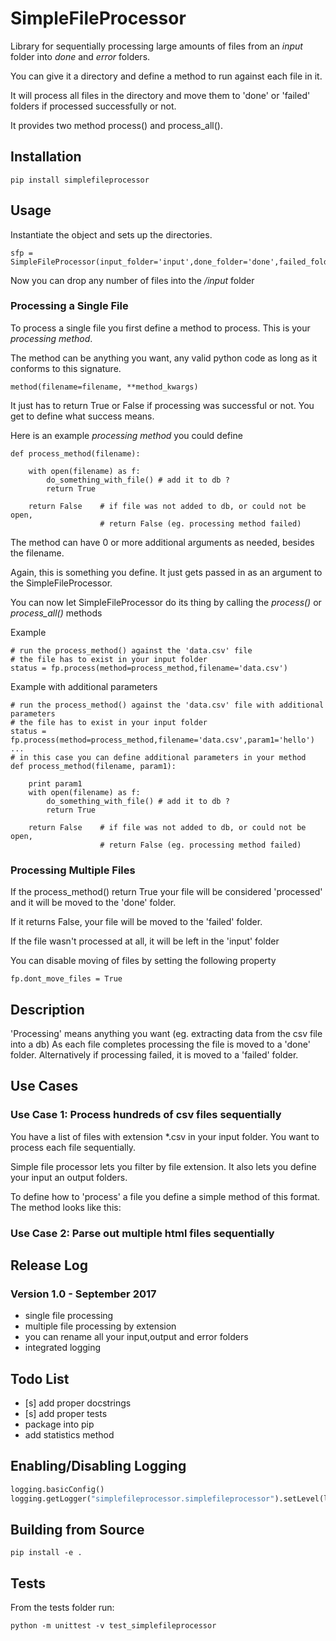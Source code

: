 # SimpleFileProcessor

Library for sequentially processing large amounts of files from an *input* folder 
into *done* and *error* folders.
 
You can give it a directory and define a method to run against each file in it.

It will process all files in the directory and move them to 'done' or 'failed' folders 
if processed successfully or not.

It provides two method process() and process_all().

## Installation

```
pip install simplefileprocessor
```

## Usage

Instantiate the object and sets up the directories.

```
sfp = SimpleFileProcessor(input_folder='input',done_folder='done',failed_folder='failed')
```

Now you can drop any number of files into the */input* folder

### Processing a Single File 

To process a single file you first define a method to process. This is your *processing method*.

The method can be anything you want, any valid python code as long as it conforms to this signature. 

```
method(filename=filename, **method_kwargs)
```

It just has to return True or False if processing 
was successful or not. You get to define what success means.

Here is an example *processing method* you could define

```
def process_method(filename):
    
    with open(filename) as f:
        do_something_with_file() # add it to db ?   
        return True    
    
    return False    # if file was not added to db, or could not be open, 
                    # return False (eg. processing method failed)    
```

The method can have 0 or more additional arguments as needed, besides the filename. 

Again, this is something you define. It just gets passed in as an argument to the SimpleFileProcessor.

You can now let SimpleFileProcessor do its thing by calling the *process()* or *process_all()* methods

Example
```
# run the process_method() against the 'data.csv' file
# the file has to exist in your input folder
status = fp.process(method=process_method,filename='data.csv')
```

Example with additional parameters
```
# run the process_method() against the 'data.csv' file with additional parameters
# the file has to exist in your input folder
status = fp.process(method=process_method,filename='data.csv',param1='hello')
...
# in this case you can define additional parameters in your method
def process_method(filename, param1):
    
    print param1
    with open(filename) as f:
        do_something_with_file() # add it to db ?   
        return True    
    
    return False    # if file was not added to db, or could not be open, 
                    # return False (eg. processing method failed)    
```

### Processing Multiple Files



If the process_method() return True your file will be considered 'processed' 
and it will be moved to the 'done' folder.

If it returns False, your file will be moved to the 'failed' folder.
 
If the file wasn't processed at all, it will be left in the 'input' folder

You can disable moving of files by setting the following property

```
fp.dont_move_files = True
```




## Description


'Processing' means anything you want (eg. extracting data from the csv file into a db)
As each file completes processing the file is moved to a 'done' folder.
Alternatively if processing failed, it is moved to a 'failed' folder.


## Use Cases


### Use Case 1: Process hundreds of csv files sequentially

You have a list of files with extension *.csv in your input folder.
You want to process each file sequentially.

Simple file processor lets you filter by file extension.
It also lets you define your input an output folders.

To define how to 'process' a file you define a simple method of this format.
The method looks like this:

### Use Case 2: Parse out multiple html files sequentially


## Release Log

### Version 1.0 - September 2017
- single file processing
- multiple file processing by extension
- you can rename all your input,output and error folders
- integrated logging

## Todo List
- [s] add proper docstrings
- [s] add proper tests
- package into pip
- add statistics method 

## Enabling/Disabling Logging
```python
logging.basicConfig()
logging.getLogger("simplefileprocessor.simplefileprocessor").setLevel(logging.DEBUG)
```

## Building from Source
```
pip install -e .
```

## Tests
From the tests folder run:
```
python -m unittest -v test_simplefileprocessor
```